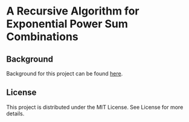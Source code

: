 # A Recursive Algorithm for Exponential Power Sum Combinations

## Background

Background for this project can be found [here](http://www.thecjthompson.com/docs/published/polyfeatures.pdf).

## License

This project is distributed under the MIT License. See License for more details.